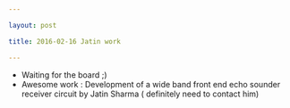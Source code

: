 ```yaml
---

layout: post

title: 2016-02-16 Jatin work

---
```



-   Waiting for the board ;)
-   Awesome work : Development of a wide band front end echo sounder
    receiver circuit by Jatin Sharma ( definitely need to contact him)

